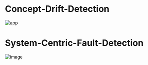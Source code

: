 # Concept-Drift-Detection
![app](https://user-images.githubusercontent.com/131861408/234544571-7c4662c1-7a02-40d4-9612-47e532ce8bad.png)
# System-Centric-Fault-Detection
![image](https://user-images.githubusercontent.com/131861408/234548595-804dc324-1165-48d9-813c-3f667c1d0b9b.png)
